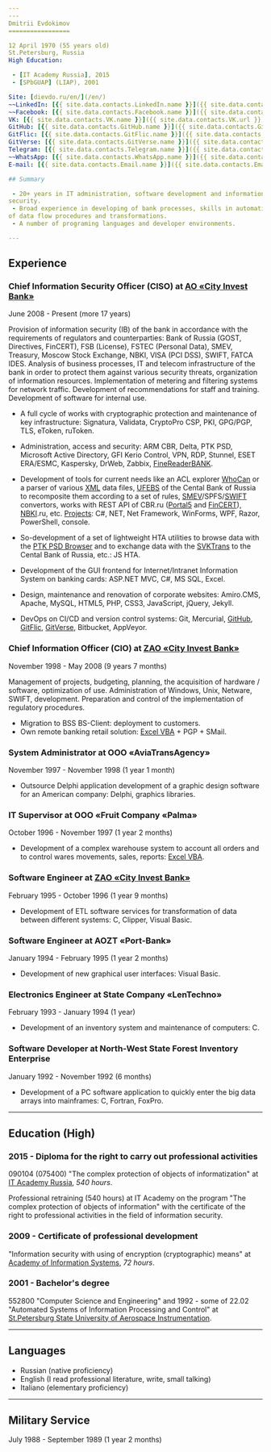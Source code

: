 ```yaml
---
---
Dmitrii Evdokimov
=================

12 April 1970 (55 years old)  
St.Petersburg, Russia  
High Education:

 - [IT Academy Russia], 2015
 - [SPbGUAP] (LIAP), 2001

Site: [dievdo.ru/en/](/en/)  
~~LinkedIn: [{{ site.data.contacts.LinkedIn.name }}]({{ site.data.contacts.LinkedIn.url }})~~ (closed in Russia)  
~~Facebook: [{{ site.data.contacts.Facebook.name }}]({{ site.data.contacts.Facebook.url }})~~ (closed in Russia)  
VK: [{{ site.data.contacts.VK.name }}]({{ site.data.contacts.VK.url }}) (in Russian)  
GitHub: [{{ site.data.contacts.GitHub.name }}]({{ site.data.contacts.GitHub.url }}),
GitFlic: [{{ site.data.contacts.GitFlic.name }}]({{ site.data.contacts.GitFlic.url }}),
GitVerse: [{{ site.data.contacts.GitVerse.name }}]({{ site.data.contacts.GitVerse.url }})  
Telegram: [{{ site.data.contacts.Telegram.name }}]({{ site.data.contacts.Telegram.url }})  
~~WhatsApp: [{{ site.data.contacts.WhatsApp.name }}]({{ site.data.contacts.WhatsApp.url }})~~  
E-mail: [{{ site.data.contacts.Email.name }}]({{ site.data.contacts.Email.url }})

## Summary

 - 20+ years in IT administration, software development and information 
security.
 - Broad experience in developing of bank processes, skills in automatization 
of data flow procedures and transformations.
 - A number of programing languages and developer environments.

---
```


## Experience

### Chief Information Security Officer (CISO) at [AO «City Invest Bank»]

June 2008 - Present (more 17 years)

Provision of information security (IB) of the bank in accordance with 
the requirements of regulators and counterparties: Bank of Russia 
(GOST, Directives, FinCERT), FSB (License), FSTEC (Personal Data), SMEV, 
Treasury, Moscow Stock Exchange, NBKI, VISA (PCI DSS), SWIFT, FATCA IDES. 
Analysis of business processes, IT and telecom infrastructure of the bank 
in order to protect them against various security threats, organization 
of information resources. 
Implementation of metering and filtering systems for network traffic. 
Development of recommendations for staff and training. 
Development of software for internal use.

 - A full cycle of works with cryptographic protection and maintenance 
of key infrastructure: 
Signatura, Validata, CryptoPro CSP, PKI, GPG/PGP, TLS, eToken, ruToken.

 - Administration, access and security: 
ARM CBR, Delta, PTK PSD, Microsoft Active Directory, GFI Kerio Control, VPN,
RDP, Stunnel, ESET ERA/ESMC, Kaspersky, DrWeb, Zabbix, [FineReaderBANK].

 - Development of tools for current needs like an ACL explorer [WhoCan] or
a parser of various [XML] data files, [UFEBS] of the Cental Bank of Russia to
recomposite them according to a set of rules, [SMEV]/SPFS/[SWIFT] convertors,
works with REST API of CBR.ru ([Portal5] and [FinCERT]), [NBKI].ru,
etc. [Projects]:
C#, NET, Net Framework, WinForms, WPF, Razor, PowerShell, console.

 - So-development of a set of lightweight HTA utilities to browse data with
the [PTK PSD Browser] and to exchange data with the [SVKTrans] to the Cental
Bank of Russia, etc.: 
JS HTA.

 - Development of the GUI frontend for Internet/Intranet Information System 
on banking cards: ASP.NET MVC, C#, MS SQL, Excel.

 - Design, maintenance and renovation of corporate websites: 
Amiro.CMS, Apache, MySQL, HTML5, PHP, CSS3, JavaScript, jQuery, Jekyll.

 - DevOps on CI/CD and version control systems: 
Git, Mercurial, [GitHub], [GitFlic], [GitVerse], Bitbucket, AppVeyor.

### Chief Information Officer (CIO) at [ZAO «City Invest Bank»]

November 1998 - May 2008 (9 years 7 months)

Management of projects, budgeting, planning, 
the acquisition of hardware / software, optimization of use. 
Administration of Windows, Unix, Netware, SWIFT, development. 
Preparation and control of the implementation of regulatory procedures. 

 - Migration to BSS BS-Client: deployment to customers.
 - Own remote banking retail solution: [Excel VBA] + PGP + SMail.

### System Administrator at OOO «AviaTransAgency»

November 1997 - November 1998 (1 year 1 month)

 - Outsource Delphi application development of a graphic design software 
for an American company: Delphi, graphics libraries.

### IT Supervisor at OOO «Fruit Company «Palma»

October 1996 - November 1997 (1 year 2 months)

 - Development of a complex warehouse system to account all orders and to 
control wares movements, sales, reports: [Excel VBA].
 
### Software Engineer at [ZAO «City Invest Bank»]

February 1995 - October 1996 (1 year 9 months)

 - Development of ETL software services for transformation of data between 
different systems: C, Clipper, Visual Basic.

### Software Engineer at AOZT «Port-Bank»

January 1994 - February 1995 (1 year 2 months)

 - Development of new graphical user interfaces: Visual Basic.

### Electronics Engineer at State Company «LenTechno»

February 1993 - January 1994 (1 year)

 - Development of an inventory system and maintenance of computers: C.

### Software Developer at North-West State Forest Inventory Enterprise

January 1992 - November 1992 (6 months)

 - Development of a PC software application to quickly enter the big data
arrays into mainframes: C, Fortran, FoxPro.

---

## Education (High)

### 2015 - Diploma for the right to carry out professional activities

090104 (075400) "The complex protection of objects of informatization"
at [IT Academy Russia], *540 hours*.

Professional retraining (540 hours) at IT Academy on the program 
"The complex protection of objects of information" with the certificate 
of the right to professional activities in the field of information security.

### 2009 - Certificate of professional development

"Information security with using of encryption (cryptographic) means" 
at [Academy of Information Systems], *72 hours*.

### 2001 - Bachelor's degree

552800 "Computer Science and Engineering" and
1992 - some of 22.02 "Automated Systems of Information Processing and Control"
at [St.Petersburg State University of Aerospace Instrumentation].

---

## Languages

 - Russian (native proficiency)
 - English (I read professional literature, write, small talking)
 - Italiano (elementary proficiency)

---

## Military Service

July 1988 - September 1989 (1 year 2 months)


[AO «City Invest Bank»]: //cibank.ru/en/
[ZAO «City Invest Bank»]: //cibank.ru/en/
[IT Academy Russia]: //www.academy.it.ru/
[Academy of Information Systems]: //infosystems.ru/
[SPbGUAP]: //guap.ru/
[St.Petersburg State University of Aerospace Instrumentation]: //suai.ru/

[GitHub]: //github.com/diev
[GitFlic]: //gitflic.ru/user/diev
[GitVerse]: //gitverse.ru/diev
[Projects]: /en/projects "Software Projects done"
[Verba-OW]: /Verba-OW-Automation
[WhoCan]: /WhoCan
[XML]: //github.com/diev/ReplForms
[UFEBS]: //github.com/diev/Ufebs-N
[SMEV]: //github.com/diev/SMEV-Works
[SWIFT]: //github.com/diev/Ufebs-Works
[Portal5]: //github.com/diev/Portal5-Works
[FinCERT]: //github.com/diev/FinCERT-Client
[NBKI]: //github.com/diev/Api5704
[SVKTrans]: /SVK-Transport-hta
[PTK PSD Browser]: /PTK-PSD-Browser-hta
[FineReaderBANK]: /ConvertFRBtoABS
[Excel VBA]: /Excel-VBA-Collection
